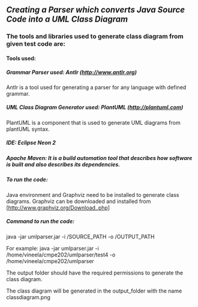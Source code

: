 	 	 	
## **_Creating a Parser which converts Java Source Code into a UML Class Diagram_** 

### **The tools and libraries used to generate class diagram from given test code are:**  

#### **Tools used:**  
##### **Grammar Parser used:** Antlr (http://www.antlr.org)  
Antlr is a tool used for generating a parser for any language with defined grammar.

##### **UML Class Diagram Generator used:** PlantUML (http://plantuml.com)
PlantUML is a component that is used to generate UML diagrams from plantUML syntax.

##### **IDE:** Eclipse Neon 2
##### **Apache Maven:** It is a build automation tool that describes how software is built and also describes its dependencies.

##### **To run the code:**
Java environment and Graphviz need to be installed to generate class diagrams. Graphviz can be downloaded and installed from [http://www.graphviz.org/Download..php]


##### **Command to run the code:**
java -jar umlparser.jar -i /SOURCE_PATH -o /OUTPUT_PATH

For example:
java -jar umlparser.jar -i /home/vineela/cmpe202/umlparser/test4 -o /home/vineela/cmpe202/umlparser

The output folder should have the required permissions to generate the class diagram.

The class diagram will be generated in the output_folder with the name classdiagram.png

